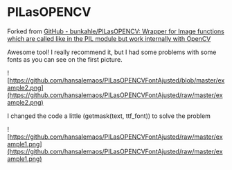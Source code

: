 # PILasOPENCV



Forked from [GitHub - bunkahle/PILasOPENCV: Wrapper for Image functions which are called like in the PIL module but work internally with OpenCV](https://github.com/bunkahle/PILasOPENCV)



Awesome tool! I really recommend it, but I had some problems with some fonts as you can see on the first picture. 



![https://github.com/hansalemaos/PILasOPENCVFontAjusted/blob/master/example2.png](https://github.com/hansalemaos/PILasOPENCVFontAjusted/raw/master/example2.png)



I changed the code a little (getmask(text, ttf_font))  to solve the problem  

![https://github.com/hansalemaos/PILasOPENCVFontAjusted/raw/master/example1.png](https://github.com/hansalemaos/PILasOPENCVFontAjusted/raw/master/example1.png)
